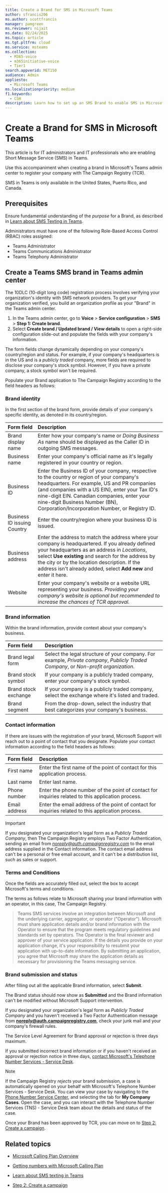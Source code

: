 ```yaml
---
title: Create a Brand for SMS in Microsoft Teams
author: sfrancis206
ms.author: scottfrancis
manager: pamgreen
ms.reviewer: nijait
ms.date: 02/24/2025
ms.topic: article
ms.tgt.pltfrm: cloud
ms.service: msteams
ms.collection:
  - M365-voice
  - m365initiative-voice
  - Tier1
search.appverid: MET150
audience: Admin
appliesto:
  - Microsoft Teams
ms.localizationpriority: medium
f1.keywords:
  - CSH
description: Learn how to set up an SMS Brand to enable SMS in Microsoft Teams.
---
```


# Create a Brand for SMS in Microsoft Teams

This article is for IT administrators and IT professionals who are enabling Short Message Service (SMS) in Teams. 

Use this accompaniment when creating a brand in Microsoft's Teams admin center to register your company with The Campaign Registry (TCR).

SMS in Teams is only available in the United States, Puerto Rico, and Canada.

## Prerequisites

Ensure fundamental understanding of the *purpose* for a Brand, as described in [Learn about SMS Texting in Teams](sms-overview.md).

Administrators must have one of the following Role-Based Access Control (RBAC) roles assigned:

- Teams Administrator
- Teams Communications Administrator
- Teams Telephony Administrator

## Create a Teams SMS brand in Teams admin center

The 10DLC (10-digit long code) registration process involves verifying your organization's identity with SMS network providers. To get your organization verified, you build an organization profile as your "Brand" in the Teams admin center.

1. In the Teams admin center, go to **Voice** > **Service configuration** > **SMS** > **Step 1: Create brand**.
1. Select **Create brand / Updated brand / View details** to open a right-side configuration slide-out and populate the fields with your company's information.

The form fields change dynamically depending on your company's country/region and status. For example, if your company's headquarters is in the US and is a *publicly traded* company, more fields are required to disclose your company's stock symbol. However, if you have a private company, a stock symbol won't be required.

Populate your Brand application to The Campaign Registry according to the field headers as follows:

### Brand identity

In the first section of the brand form, provide details of your company's specific identity, as denoted in its country/region.

|Form field |Description |
|:-----|:-----|
|Brand display name|Enter how your company's name or *Doing Business As* name should be displayed as the Caller ID in outgoing SMS messages.|
|Business name |Enter your company's official name as it's legally registered in your country or region.|
|Business ID |Enter the Business ID of your company, respective to the country or region of your company's headquarters. For example, US and PR companies (and companies with a US EIN), enter your Tax ID's nine-digit EIN. Canadian companies, enter your nine-digit Business Number (BN), Corporation/Incorporation Number, or Registry ID.|
|Business ID issuing Country |Enter the country/region where your business ID is issued.|
|Business address |Enter the address to match the address where your company is headquartered. If you already defined your headquarters as an address in *Locations*, select **Use existing** and search for the address by the city or by the location description. If the address isn't already added, select **Add new** and enter it here.|
|Website |Enter your company's website or a website URL representing your business. *Providing your company's website is optional but recommended to increase the chances of TCR approval.*|

### Brand information

Within the brand information, provide context about your company's business.

|Form field |Description |
|:-----|:-----|
|Brand legal form |Select the legal structure of your company. For example, *Private company*, *Publicly Traded Company*, or *Non-profit organization*.|
|Brand stock symbol |If your company is a publicly traded company, enter your company's stock symbol.|
|Brand stock exchange |If your company is a publicly traded company, select the exchange where it's listed and traded.|
|Brand segment |From the drop-down, select the industry that best categorizes your company's business.|

### Contact information

If there are issues with the registration of your brand, Microsoft Support will reach out to a point of contact that you designate. Populate your contact information according to the field headers as follows:

|Form field |Description |
|:-----|:-----|
|First name | Enter the first name of the point of contact for this application process. |
|Last name | Enter last name. |
|Phone number | Enter the phone number of the point of contact for inquiries related to this application process. |
|Email address | Enter the email address of the point of contact for inquiries related to this application process. |

> [!IMPORTANT]
> If you designated your organization's legal form as a *Publicly Traded Company*, then The Campaign Registry employs Two Factor Authentication, sending an email from *noreply@auth.campaignregistry.com* to the email address supplied in the Contact information. The contact email address can't be a personal or free email account, and it can't be a distribution list, such as sales or support.

### Terms and Conditions

Once the fields are accurately filled out, select the box to accept Microsoft's terms and conditions.

The terms as follows relate to Microsoft sharing your brand information with an operator, in this case, The Campaign Registry.

> Teams SMS services involve an integration between Microsoft and the underlying carrier, aggregator, or operator ("Operator"). Microsoft must share application details and/or brand information with the Operator to ensure that the program meets regulatory guidelines and standards set by operators. The Operator is the final reviewer and approver of your service application. If the details you provide on your application change, it's your responsibility to resubmit your application with up-to-date information. By submitting an application, you agree that Microsoft may share the application details as necessary for provisioning the Teams messaging service.

### Brand submission and status

After filling out all the applicable Brand information, select **Submit**.

The Brand status should now show as **Submitted** and the Brand information can't be modified without Microsoft Support intervention.

If you designated your organization's legal form as *Publicly Traded Company* and you haven't received a Two Factor Authentication message from **noreply@auth.campaignregistry.com**, check your junk mail and your company's firewall rules.

The Service Level Agreement for Brand approval or rejection is three days maximum.

If you submitted incorrect brand information or if you haven't received an approval or rejection notice in three days, [contact Microsoft's Telephone Number Services - Service Desk](contact-tns-service-desk.md).

> [!Note]
> If the Campaign Registry *rejects* your brand submission, a case is automatically opened on your behalf with Microsoft's Telephone Number Services - Service Desk. You can view your case by navigating to the [Phone Number Service Center](https://pstnsd.powerappsportals.com), and selecting the tab for **My Company Cases**. Open the case, and you can interact with the Telephone Number Services (TNS) - Service Desk team about the details and status of the case.

Once your Brand has been approved by TCR, you can move on to [Step 2: Create a campaign](sms-setup-campaign.md).

## Related topics

- [Microsoft Calling Plan Overview](calling-plan-overview.md)

- [Getting numbers with Microsoft Calling Plan](manage-phone-numbers-landing-page.md)

- [Learn about SMS texting in Teams](sms-overview.md)

- [Step 2: Create a campaign](sms-setup-campaign.md)
